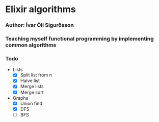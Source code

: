 # Elixir algorithms
### Author: Ívar Óli Sigurðsson
### Teaching myself functional programming by implementing common algorithms

### Todo
 - Lists
   - [x] Split list from n
   - [x] Halve list
   - [x] Merge lists
   - [x] Merge sort
 - Graphs
   - [x] Union find
   - [x] DFS
   - [ ] BFS